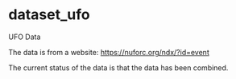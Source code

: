 # dataset_ufo
UFO Data

The data is from a website: https://nuforc.org/ndx/?id=event

The current status of the data is that the data has been combined. 

